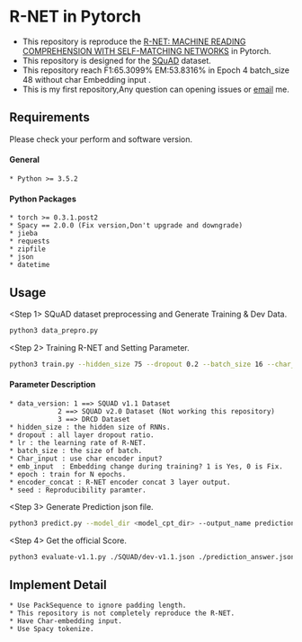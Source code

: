 # R-NET in Pytorch
* This repository is reproduce the [R-NET: MACHINE READING  COMPREHENSION WITH SELF-MATCHING NETWORKS](https://www.microsoft.com/en-us/research/wp-content/uploads/2017/05/r-net.pdf) in Pytorch.
* This repository is designed for the [SQuAD](https://rajpurkar.github.io/SQuAD-explorer/) dataset.
* This repository reach F1:65.3099% EM:53.8316% in Epoch 4 batch_size 48 without char Embedding input .
* This is my first repository,Any question can opening issues or [email](s2w81234@gmail.com) me.


## Requirements

Please check your perform and software version.

#### General
	* Python >= 3.5.2
#### Python Packages
	* torch >= 0.3.1.post2
	* Spacy == 2.0.0 (Fix version,Don't upgrade and downgrade)
	* jieba
	* requests
	* zipfile
	* json
	* datetime
## Usage
<Step 1> SQuAD dataset preprocessing and Generate Training & Dev Data.
```bash
python3 data_prepro.py
```

<Step 2> Training R-NET and Setting Parameter.
```bash
python3 train.py --hidden_size 75 --dropout 0.2 --batch_size 16 --char_input 1 --emb_input 1
```
#### Parameter Description
	* data_version: 1 ==> SQUAD v1.1 Dataset
				2 ==> SQUAD v2.0 Dataset (Not working this repository)
				3 ==> DRCD Dataset 
	* hidden_size : the hidden size of RNNs.
	* dropout : all layer dropout ratio.
	* lr : the learning rate of R-NET.
	* batch_size : the size of batch.
	* Char_input : use char encoder input?
	* emb_input  : Embedding change during training? 1 is Yes, 0 is Fix.
	* epoch : train for N epochs.
	* encoder_concat : R-NET encoder concat 3 layer output.
	* seed : Reproducibility paramter.
<Step 3> Generate Prediction json file.
```bash
python3 predict.py --model_dir <model_cpt_dir> --output_name prediction_answer.json
```
<Step 4> Get the official Score.
```bash
python3 evaluate-v1.1.py ./SQUAD/dev-v1.1.json ./prediction_answer.json
```
## Implement Detail
	* Use PackSequence to ignore padding length.
	* This repository is not completely reproduce the R-NET.
	* Have Char-embedding input.
	* Use Spacy tokenize.

